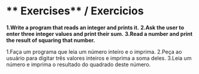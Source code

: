 # ** Exercises** / Exercicios

**1.Write a program that reads an integer and prints it.**
**2.Ask the user to enter three integer values and print their sum.**
**3.Read a number and print the result of squaring that number.**

1.Faça um programa que leia um número inteiro e o imprima.
2.Peça ao usuário para digitar três valores inteiros e imprima a soma deles.
3.Leia um número e imprima o resultado do quadrado deste número.
